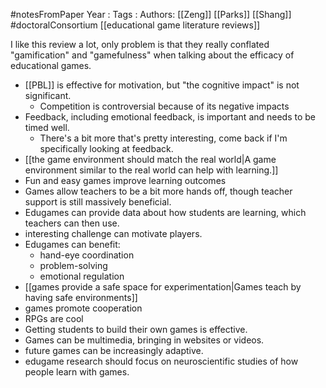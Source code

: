 #notesFromPaper
Year   :
Tags   :
Authors: [[Zeng]] [[Parks]] [[Shang]]
#doctoralConsortium [[educational game literature reviews]]

I like this review a lot, only problem is that they really conflated "gamification" and "gamefulness" when talking about the efficacy of educational games.

 - [[PBL]] is effective for motivation, but "the cognitive impact" is not significant.
   - Competition is controversial because of its negative impacts
 - Feedback, including emotional feedback, is important and needs to be timed well.
   - There's a bit more that's pretty interesting, come back if I'm specifically looking at feedback.
 - [[the game environment should match the real world|A game environment similar to the real world can help with learning.]]
 - Fun and easy games improve learning outcomes
 - Games allow teachers to be a bit more hands off, though teacher support is still massively beneficial.
 - Edugames can provide data about how students are learning, which teachers can then use.
 - interesting challenge can motivate players.
 - Edugames can benefit:
   - hand-eye coordination
   - problem-solving
   - emotional regulation
 - [[games provide a safe space for experimentation|Games teach by having safe environments]]
 - games promote cooperation
 - RPGs are cool
 - Getting students to build their own games is effective.
 - Games can be multimedia, bringing in websites or videos.
 - future games can be increasingly adaptive.
 - edugame research should focus on neuroscientific studies of how people learn with games.
